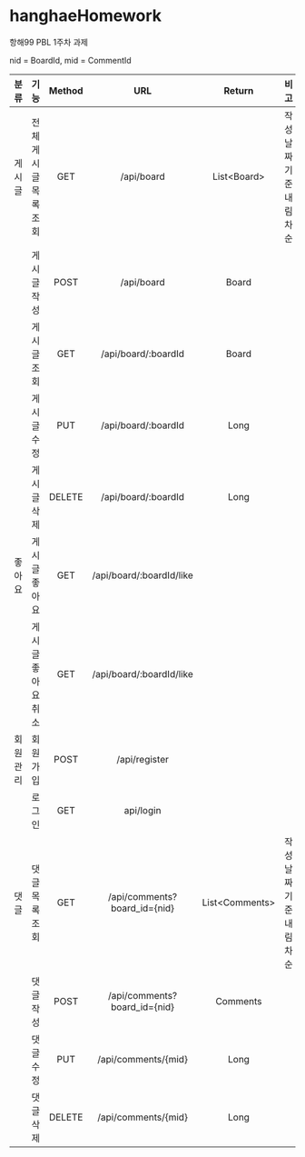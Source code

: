 # hanghaeHomework
항해99 PBL 1주차 과제

  nid = BoardId,
  mid = CommentId

  |**분류**|**기능**|**Method**|**URL**|**Return**|**비고**|
  |:---:|:---:|:---:|:---:|:---:|:---:|
  |게시글|전체 게시글 목록 조회|GET|/api/board|List\<Board\>|작성 날짜 기준 내림차순|
  | |게시글 작성|POST|/api/board|Board|
  | |게시글 조회|GET|/api/board/:boardId|Board|
  | |게시글 수정|PUT|/api/board/:boardId|Long|
  | |게시글 삭제|DELETE|/api/board/:boardId|Long|
  |좋아요|게시글 좋아요|GET|/api/board/:boardId/like|||
  | |게시글 좋아요 취소|GET|/api/board/:boardId/like|||
  |회원관리|회원가입|POST|/api/register|||
  | |로그인|GET|api/login|||
  |댓글|댓글 목록 조회|GET|/api/comments?board_id={nid} |List\<Comments\>|작성 날짜 기준 내림차순|
  | |댓글 작성|POST|/api/comments?board_id={nid} |Comments|
  | |댓글 수정|PUT|/api/comments/{mid}|Long|
  | |댓글 삭제|DELETE|/api/comments/{mid}|Long|

